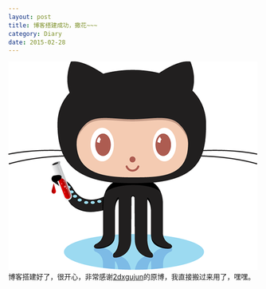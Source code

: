 ```yaml
---
layout: post
title: 博客搭建成功，撒花~~~
category: Diary
date: 2015-02-28
---
```



![Jekyll](/res/img/jekyll.png)
博客搭建好了，很开心，非常感谢[2dxgujun](http://2dxgujun.com)的原博，我直接搬过来用了，嘿嘿。




